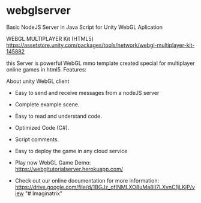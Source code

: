 # webglserver
Basic NodeJS Server in Java Script for Unity WebGL Aplication

WEBGL MULTIPLAYER Kit (HTML5)
https://assetstore.unity.com/packages/tools/network/webgl-multiplayer-kit-145882

this Server is powerful WebGL mmo template created special for multiplayer online games in html5. 
 Features: 

About unity WebGL client

 - Easy to send and receive messages from a nodeJS server
  
 - Complete example scene.

 - Easy to read and understand code.

 - Optimized Code (C#).

 - Script comments.

 - Easy to deploy the game in any cloud service

* Play now WebGL Game Demo: https://webgltutorialserver.herokuapp.com/

* Check out our online documentation for more information:
 https://drive.google.com/file/d/1BGJz_ofINMLXO8uMa8lI7LXvnC1jLKjP/view
"# Imaginatrix" 
